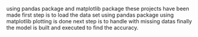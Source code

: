 using pandas package and matplotlib package these projects have been made
first step is to load the data set using pandas package
using matplotlib plotting is done
next step is to handle with missing datas
finally the model is built and executed to find the accuracy.
